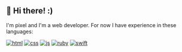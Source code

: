 ## 👋 Hi there! :)
I'm pixel and I'm a web developer. For now I have experience in these languages: 

<a target="_blank" rel="noopener noreferrer nofollow" href="https://img.shields.io/badge/HTML5-E34F26?style=for-the-badge&logo=html5&logoColor=white"><img src="https://img.shields.io/badge/HTML5-E34F26?style=for-the-badge&logo=html5&logoColor=white" alt="html" data-canonical-src="https://img.shields.io/badge/HTML5-E34F26?style=for-the-badge&logo=html5&logoColor=white" style="max-width: 100%;"></a>
<a target="_blank" rel="noopener noreferrer nofollow" href="https://img.shields.io/badge/CSS3-1572B6?style=for-the-badge&logo=css3&logoColor=white"><img src="https://img.shields.io/badge/CSS3-1572B6?style=for-the-badge&logo=css3&logoColor=white" alt="css" data-canonical-src="https://img.shields.io/badge/CSS3-1572B6?style=for-the-badge&logo=css3&logoColor=white" style="max-width: 100%;"></a>
<a target="_blank" rel="noopener noreferrer nofollow" href="https://img.shields.io/badge/JavaScript-F7DF1E?style=for-the-badge&logo=javascript&logoColor=black"><img src="https://img.shields.io/badge/JavaScript-F7DF1E?style=for-the-badge&logo=javascript&logoColor=black" alt="js" data-canonical-src="https://img.shields.io/badge/JavaScript-F7DF1E?style=for-the-badge&logo=javascript&logoColor=black" style="max-width: 100%;"></a>
<a target="_blank" rel="noopener noreferrer nofollow" href="https://img.shields.io/badge/Ruby-CC342D?style=for-the-badge&logo=ruby&logoColor=white"><img src="https://img.shields.io/badge/Ruby-CC342D?style=for-the-badge&logo=ruby&logoColor=white" alt="ruby" data-canonical-src="https://img.shields.io/badge/Ruby-CC342D?style=for-the-badge&logo=ruby&logoColor=white" style="max-width: 100%;"></a>
<a target="_blank" rel="noopener noreferrer nofollow" href="https://img.shields.io/badge/Swift-FA7343?style=for-the-badge&logo=swift&logoColor=white"><img src="https://img.shields.io/badge/Swift-FA7343?style=for-the-badge&logo=swift&logoColor=white" alt="swift" data-canonical-src="https://img.shields.io/badge/Swift-FA7343?style=for-the-badge&logo=swift&logoColor=white" style="max-width: 100%;"></a>
